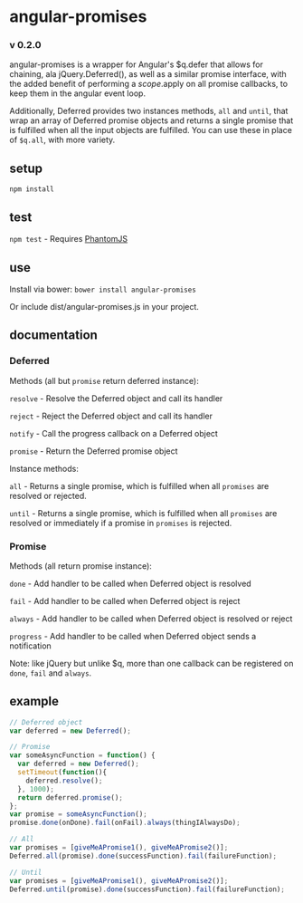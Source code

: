 # angular-promises
### v 0.2.0

angular-promises is a wrapper for Angular's $q.defer that allows for chaining, ala jQuery.Deferred(), as well as a similar promise interface, with the added benefit of performing a $scope.$apply on all promise callbacks, to keep them in the angular event loop.

Additionally, Deferred provides two instances methods, `all` and `until`, that wrap an array of Deferred promise objects and returns a single promise that is fulfilled when all the input objects are fulfilled. You can use these in place of `$q.all`, with more variety.

## setup
`npm install`

## test
`npm test` - Requires [PhantomJS](http://phantomjs.org)

## use
Install via bower:
`bower install angular-promises`

Or include dist/angular-promises.js in your project.

## documentation
### Deferred
Methods (all but `promise` return deferred instance):

`resolve` - Resolve the Deferred object and call its handler

`reject` - Reject the Deferred object and call its handler

`notify` - Call the progress callback on a Deferred object

`promise` - Return the Deferred promise object

Instance methods:

`all` - Returns a single promise, which is fulfilled when all `promises` are resolved or rejected.

`until` - Returns a single promise, which is fulfilled when all `promises` are resolved or immediately if a promise in `promises` is rejected.

### Promise

Methods (all return promise instance):

`done` - Add handler to be called when Deferred object is resolved

`fail` - Add handler to be called when Deferred object is reject

`always` - Add handler to be called when Deferred object is resolved or reject

`progress` - Add handler to be called when Deferred object sends a notification

Note: like jQuery but unlike $q, more than one callback can be registered on `done`, `fail` and `always`.

## example

```javascript
// Deferred object
var deferred = new Deferred();

// Promise
var someAsyncFunction = function() {
  var deferred = new Deferred();
  setTimeout(function(){
    deferred.resolve();
  }, 1000);
  return deferred.promise();
};
var promise = someAsyncFunction();
promise.done(onDone).fail(onFail).always(thingIAlwaysDo);

// All
var promises = [giveMeAPromise1(), giveMeAPromise2()];
Deferred.all(promise).done(successFunction).fail(failureFunction);

// Until
var promises = [giveMeAPromise1(), giveMeAPromise2()];
Deferred.until(promise).done(successFunction).fail(failureFunction);
```